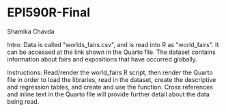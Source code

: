 # EPI590R-Final
Shamika Chavda

Intro: 
Data is called "worlds_fairs.csv", and is read into R as "world_fairs". It can
be accessed at the link shown in the Quarto file. The dataset contains 
information about fairs and expositions that have occurred globally. 

Instructions:
Read/render the world_fairs R script, then render the Quarto file in order to 
load the libraries, read in the dataset, create the descriptive and regression 
tables, and create and use the function. Cross references and inline text in 
the Quarto file will provide further detail about the data being read. 

